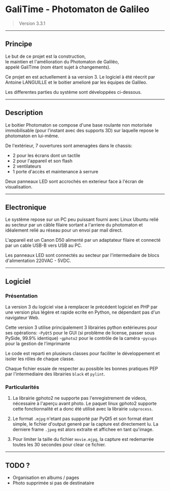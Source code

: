 # GaliTime - Photomaton de Galileo

> Version 3.3.1

---

## Principe

Le but de ce projet est la construction, le maintien et l'amélioration du Photomaton de Galiléo, appelé GaliTime (nom étant sujet à changements).

Ce projet en est actuellement à sa version 3. Le logiciel à été réecrit par Antoine LANGUILLE et le boitier amelioré par les équipes de Galileo.

Les differentes parties du système sont développées ci-dessous.

---

## Description

Le boitier Photomaton se compose d'une base roulante non motorisée immobilisable (pour l'instant avec des supports 3D) sur laquelle repose le photomaton en lui-même.

De l'extérieur, 7 ouvertures sont amenagées dans le chassis:
- 2 pour les écrans dont un tactile
- 2 pour l'appareil et son flash
- 2 ventilateurs
- 1 porte d'accès et maintenance à serrure 

Deux panneaux LED sont accrochés en exterieur face à l'écran de 
visualisation.

---

## Electronique

Le système repose sur un PC peu puissant fourni avec Linux Ubuntu relié au secteur par un câble filaire sortant a l'arriere du photomaton et idéalement relié au réseau pour un envoi par mail direct.

L'appareil est un Canon D50 alimenté par un adaptateur filaire et connecté par un cable USB-B vers USB au PC.

Les panneaux LED sont connectés au secteur par l'intermediaire de blocs d'alimentation 220VAC - 5VDC.

---

## Logiciel

### Présentation

La version 3 du logiciel vise à remplacer le précédent logiciel en PHP par une version plus légère et rapide ecrite en Python, ne dépendant pas d'un navigateur Web.

Cette version 3 utilise principalement 3 librairies python extérieures pour ses opérations:
-`PyQt5` pour le GUI (si problème de license, passer sous PySide, 99.9% identique)
-`gphoto2` pour le contrôle de la caméra
-`pycups` pour la gestion de l'imprimante

Le code est reparti en plusieurs classes pour faciliter le développement et isoler les rôles de chaque classe.

Chaque fichier essaie de respecter au possible les bonnes pratiques PEP par l'intermediaire des librairies `black` et `pylint`.

### Particularités

1. La librairie gphoto2 ne supporte pas l'enregistrement de videos, nécessaire à l'aperçu avant photo. Le paquet linux gphoto2 supporte cette fonctionnalité et a donc été utilisé avec la librairie `subprocess`.

3. Le format `.mjpg` n'etant pas supporté par PyQt5 et son format étant simple, le fichier d'output generé par la capture est directement lu. La derniere frame `.jpeg` est alors extraite et affichee en tant qu'image.

4. Pour limiter la taille du fichier `movie.mjpg`, la capture est redemarrée toutes les 30 secondes pour clear ce fichier.

---

## TODO ?

- Organisation en albums / pages
- Photo supprimée si pas de destinataire